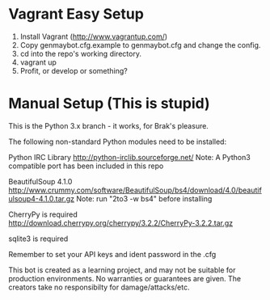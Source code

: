 # Vagrant Easy Setup

1. Install Vagrant (http://www.vagrantup.com/)
2. Copy genmaybot.cfg.example to genmaybot.cfg and change the config.
3. cd into the repo's working directory.
4. vagrant up
5. Profit, or develop or something?

# Manual Setup (This is stupid)

This is the Python 3.x branch - it works, for Brak's pleasure.

The following non-standard Python modules need to be installed:

Python IRC Library
http://python-irclib.sourceforge.net/
Note: A Python3 compatible port has been included in this repo

BeautifulSoup 4.1.0
http://www.crummy.com/software/BeautifulSoup/bs4/download/4.0/beautifulsoup4-4.1.0.tar.gz
Note: run "2to3 -w bs4" before installing

CherryPy is required
http://download.cherrypy.org/cherrypy/3.2.2/CherryPy-3.2.2.tar.gz

sqlite3 is required

Remember to set your API keys and ident password in the .cfg

This bot is created as a learning project, and may not be suitable for production environments.
No warranties or guarantees are given. The creators take no responsibilty for damage/attacks/etc.
